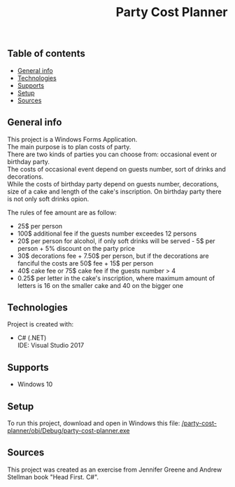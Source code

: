 <h1 align="right">Party Cost Planner</h1><br>

## Table of contents
* [General info](#general-info)
* [Technologies](#technologies)
* [Supports](#supports)
* [Setup](#setup)
* [Sources](#sources)

## General info
This project is a Windows Forms Application.  
The main purpose is to plan costs of party.   
There are two kinds of parties you can choose from: occasional event or birthday party.  
The costs of occasional event depend on guests number, sort of drinks and decorations.  
While the costs of birthday party depend on guests number, decorations, size of a cake and length of the cake's inscription. On birthday party there is not only soft drinks opion.  
  
The rules of fee amount are as follow:
* 25$ per person
* 100$ additional fee if the guests number exceedes 12 persons
* 20$ per person for alcohol, if only soft drinks will be served - 5$ per person + 5% discount on the party price
* 30$ decorations fee + 7.50$ per person, but if the decorations are fanciful the costs are 50$ fee + 15$ per person 
* 40$ cake fee or 75$ cake fee if the guests number > 4
* 0.25$ per letter in the cake's inscription, where maximum amount of letters is 16 on the smaller cake and 40 on the bigger one
	
## Technologies
Project is created with:
* C# (.NET)  
IDE: Visual Studio 2017

## Supports
* Windows 10

## Setup
To run this project, download and open in Windows this file: <a href="https://github.com/kpilszak/party-cost-planner/blob/master/party-cost-planner/obj/Debug/party-cost-planner.exe">/party-cost-planner/obj/Debug/party-cost-planner.exe</a>

## Sources
This project was created as an exercise from Jennifer Greene and Andrew Stellman book "Head First. C#".
